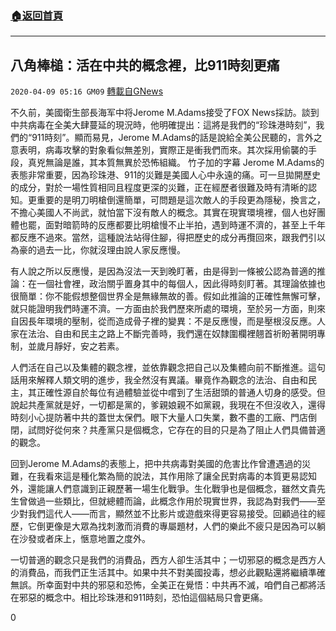 ###  [:house:返回首頁](https://github.com/ourhimalayas/txt)
---

## 八角棒槌：活在中共的概念裡，比911時刻更痛
`2020-04-09 05:16 GM09` [轉載自GNews](https://gnews.org/zh-hant/166960/)

不久前，美國衛生部長海军中将Jerome M.Adams接受了FOX News採訪。談到中共病毒在全美大肆蔓延的現況時，他明確提出：這將是我們的“珍珠港時刻”，我們的“911時刻”。顯而易見，Jerome M.Adams的話是說給全美公民聽的，言外之意表明，病毒攻擊的對象看似無差別，實際正是衝我們而來。其次採用偷襲的手段，真兇無論是誰，其本質無異於恐怖組織。
竹子加的字幕
Jerome M.Adams的表態非常重要，因為珍珠港、911的災難是美國人心中永遠的痛。可一旦拋開歷史的成分，對於一場性質相同且程度更深的災難，正在經歷者很難及時有清晰的認知。更重要的是明刀明槍倒還簡單，可問題是這次敵人的手段更為隱秘，換言之，不擔心美國人不尚武，就怕當下沒有敵人的概念。其實在現實環境裡，個人也好團體也罷，面對暗箭時的反應都要比明槍慢不止半拍，遇到時運不濟的，甚至上千年都反應不過來。當然，這種說法站得住腳，得把歷史的成分再攬回來，跟我們引以為豪的過去一比，你就沒理由說人家反應慢。

有人說之所以反應慢，是因為沒法一天到晚盯著，由是得到一條被公認為普適的推論：在一個社會裡，政治關乎置身其中的每個人，因此得時刻盯著。其理論依據也很簡單：你不能假想整個世界全是無緣無故的善。假如此推論的正確性無懈可擊，就只能證明我們時運不濟。一方面由於我們歷來所處的環境，至於另一方面，則來自因長年環境的壓制，從而造成骨子裡的變異：不是反應慢，而是壓根沒反應。人家在法治、自由和民主之路上不斷完善時，我們還在奴隸圍欄裡翹首祈盼著開明專制，並歲月靜好，安之若素。

人們活在自己以及集體的觀念裡，並依靠觀念把自己以及集體向前不斷推進。這句話用來解釋人類文明的進步，我全然沒有異議。畢竟作為觀念的法治、自由和民主，其正確性源自於每位有過體驗並從中嚐到了生活甜頭的普通人切身的感受。但說起共產黨就是好，一切都是黨的，爹親娘親不如黨親，我現在不但沒收入，還得時刻小心提防著中共的蓋世太保們。眼下大量人口失業，數不盡的工廠、門店倒閉，試問好從何來？共產黨只是個概念，它存在的目的只是為了阻止人們具備普適的觀念。

回到Jerome M.Adams的表態上，把中共病毒對美國的危害比作曾遭遇過的災難，在我看來這是種化繁為簡的說法，其作用除了讓全民對病毒的本質更易認知外，還能讓人們意識到正親歷著一場生化戰爭。生化戰爭也是個概念，雖然文貴先生曾做過一些類比，但就總體而論，此概念作用於現實世界，我認為對我們——至少對我們這代人——而言，顯然並不比影片或遊戲來得更容易接受。回顧過往的經歷，它倒更像是大眾為找刺激而消費的專屬題材，人們的樂此不疲只是因為可以躺在沙發或者床上，愜意地置之度外。

一切普適的觀念只是我們的消費品，西方人卻生活其中；一切邪惡的概念是西方人的消費品，而我們正生活其中。如果中共不對美國投毒，想必此觀點還將繼續準確無誤。所幸面對中共的邪惡和恐怖，全美正在覺悟：中共再不滅，咱們自己都將活在邪惡的概念中。相比珍珠港和911時刻，恐怕這個結局只會更痛。

0
